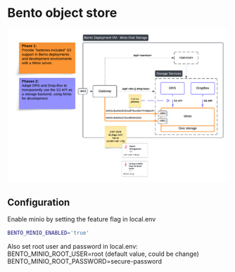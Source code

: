 # Bento object store

![Minio service logs querying](./img/minio_object_store.png)

## Configuration

Enable minio by setting the feature flag in local.env

```bash
BENTO_MINIO_ENABLED='true'
```

Also set root user and password in local.env:
BENTO_MINIO_ROOT_USER=root (default value, could be change)
BENTO_MINIO_ROOT_PASSWORD=secure-password